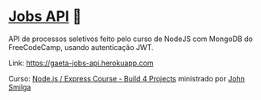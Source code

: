 # [Jobs API](https://gaeta-jobs-api.herokuapp.com) 🚀

API de processos seletivos feito pelo curso de NodeJS com MongoDB do FreeCodeCamp, usando autenticação JWT.

Link: https://gaeta-jobs-api.herokuapp.com

Curso: [Node.js / Express Course - Build 4 Projects](https://youtu.be/qwfE7fSVaZM) ministrado por [John Smilga](https://github.com/john-smilga)

